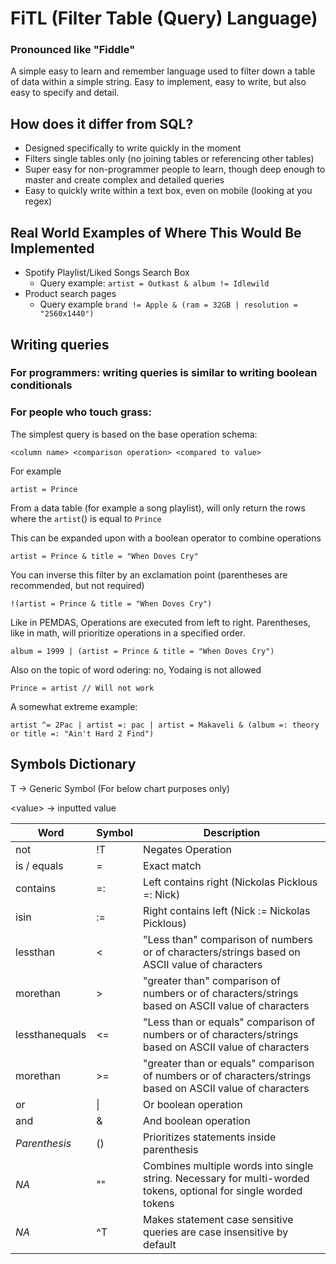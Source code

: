 # FiTL (Filter Table (Query) Language)

### Pronounced like "Fiddle"

A simple easy to learn and remember language used to filter down a table of data within a simple string. Easy to implement, easy to write, but also easy to specify and detail.

## How does it differ from SQL?

- Designed specifically to write quickly in the moment
- Filters single tables only (no joining tables or referencing other tables)
- Super easy for non-programmer people to learn, though deep enough to master and create complex and detailed queries
- Easy to quickly write within a text box, even on mobile (looking at you regex)

## Real World Examples of Where This Would Be Implemented

- Spotify Playlist/Liked Songs Search Box
    - Query example: ```artist = Outkast & album != Idlewild```
- Product search pages
    - Query example ```brand != Apple & (ram = 32GB | resolution = "2560x1440")```

## Writing queries

### For programmers: writing queries is similar to writing boolean conditionals

### For people who touch grass:

The simplest query is based on the base operation schema:

```
<column name> <comparison operation> <compared to value>  
```

For example

```
artist = Prince
```

From a data table (for example a song playlist), will only return the rows where the `artist`(<column>) is equal to
`Prince`

This can be expanded upon with a boolean operator to combine operations

```
artist = Prince & title = "When Doves Cry"
```

You can inverse this filter by an exclamation point (parentheses are recommended, but not required)

```
!(artist = Prince & title = "When Doves Cry")
```

Like in PEMDAS, Operations are executed from left to right. Parentheses, like in math, will prioritize operations in a
specified order.

```
album = 1999 | (artist = Prince & title = "When Doves Cry")
```

Also on the topic of word odering: no, Yodaing is not allowed

```
Prince = artist // Will not work
```

A somewhat extreme example:

```
artist ^= 2Pac | artist =: pac | artist = Makaveli & (album =: theory or title =: "Ain't Hard 2 Find")
```

## Symbols Dictionary

T -> Generic Symbol (For below chart purposes only)

\<value> -> inputted value

| Word           | Symbol    | Description                                                                                                      |
|----------------|-----------|------------------------------------------------------------------------------------------------------------------|
| not            | !T        | Negates Operation                                                                                                |
| is / equals    | =         | Exact match                                                                                                      |
| contains       | =:        | Left contains right (Nickolas Picklous =: Nick)                                                                  |
| isin           | :=        | Right contains left (Nick := Nickolas Picklous)                                                                  |
| lessthan       | <         | "Less than" comparison of numbers or of characters/strings based on ASCII value of characters                    |
| morethan       | \>        | "greater than" comparison of numbers or of characters/strings based on ASCII value of characters                 |
| lessthanequals | <=        | "Less than or equals" comparison of numbers or of characters/strings based on ASCII value of characters          |
| morethan       | \>=       | "greater than or equals" comparison of numbers or of characters/strings based on ASCII value of characters       |
| or             | \|        | Or boolean operation                                                                                             |
| and            | &         | And boolean operation                                                                                            |
| *Parenthesis*  | ()        | Prioritizes statements inside parenthesis                                                                        |
| *NA*           | "<value>" | Combines multiple words into single string. Necessary for multi-worded tokens, optional for single worded tokens |
| *NA*           | ^T        | Makes statement case sensitive queries are case insensitive by default                                           |
